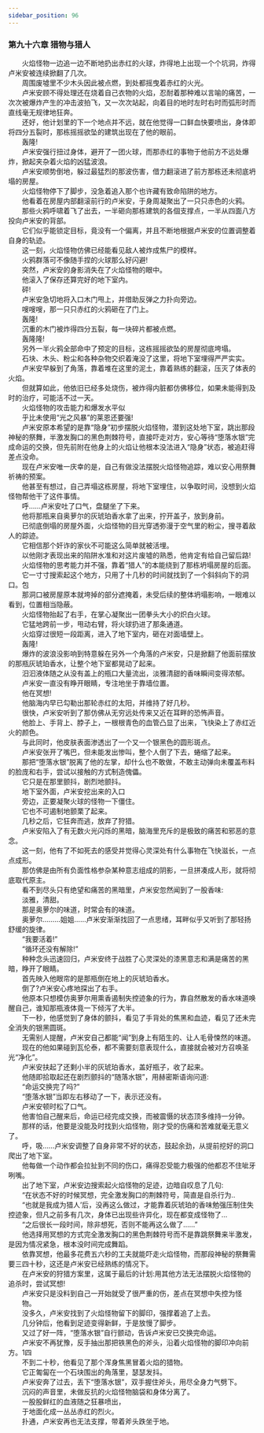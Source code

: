 ```yaml
---
sidebar_position: 96
---
```

### 第九十六章 猎物与猎人  


　　火焰怪物一边追一边不断地扔出赤红的火球，炸得地上出现一个个坑洞，炸得卢米安被连续掀翻了几次。  
　　周围废墟里不少木头因此被点燃，到处都摇曳着赤红的火光。  
　　卢米安顾不得处理还在烧着自己衣物的火焰，忍耐着那种难以言喻的痛苦，一次次被爆炸产生的冲击波拍飞，又一次次站起，向着目的地时左时右时而弧形时而直线毫无规律地狂奔。  
　　还好，他计划里的下一个地点并不远，就在他觉得一口鲜血快要喷出，身体即将四分五裂时，那栋摇摇欲坠的建筑出现在了他的眼前。  
　　轰隆!  
　　卢米安强行扭过身体，避开了一团火球，而那赤红的事物于他前方不远处爆炸，掀起夹杂着火焰的凶猛波浪。  
　　卢米安顺势倒地，躲过最猛烈的那波伤害，借力翻滚进了前方那栋还未彻底坍塌的房屋。  
　　火焰怪物停下了脚步，没急着追入那个也许藏有致命陷阱的地方。  
　　他看着在房屋内部翻滚前行的卢米安，于身周凝聚出了一只只赤色的火鸦。  
　　那些火鸦呼啸着飞了出去，一半砸向那栋建筑的各個支撑点，一半从四面八方投向卢米安的背部。  
　　它们似乎能锁定目标，竟没有一个偏离，并且不断地根据卢米安的位置调整着自身的轨迹。  
　　这一刻，火焰怪物仿佛已经能看见敌人被炸成焦尸的模样。  
　　火鸦群落可不像随手捏的火球那么好闪避!  
　　突然，卢米安的身影消失在了火焰怪物的眼中。  
　　他滚入了保存还算完好的地下室内。  
　　砰!  
　　卢米安急切地将入口木门甩上，并借助反弹之力扑向旁边。  
　　嗖嗖嗖，那一只只赤红的火鸦砸在了门上。  
　　轰隆!  
　　沉重的木门被炸得四分五裂，每一块碎片都被点燃。  
　　轰隆隆!  
　　另外一半火鸦全部命中了预定的目标，这栋摇摇欲坠的房屋彻底垮塌。  
　　石块、木头、粉尘和各种杂物交织着淹没了这里，将地下室埋得严严实实。  
　　卢米安早躲到了角落，靠着堆在这里的泥土，靠着熟练的翻滚，压灭了体表的火焰。  
　　但就算如此，他依旧已经多处烧伤，被炸得内脏都仿佛移位，如果未能得到及时的治疗，可能活不过一天。  
　　火焰怪物的攻击能力和爆发水平似  
　　乎比未使用“光之风暴”的莱恩还要强!  
　　卢米安原本希望的是靠“隐身”初步摆脱火焰怪物，潜到这处地下室，跳出那段神秘的祭舞，半激发胸口的黑色荆棘符号，直接吓走对方，安心等待“堕落水银”完成命运的交换，但先前附在他身上的火焰让他根本没法进入“隐身”状态，被追赶得差点没命。  
　　现在卢米安唯一庆幸的是，自己有做没法摆脱火焰怪物追踪，难以安心用祭舞祈祷的预案。  
　　他甚至有想过，自己弄塌这栋房屋，将地下室埋住，以争取时间，没想到火焰怪物帮他干了这件事情。  
　　呼……卢米安吐了口气，盘腿坐了下来。  
　　他将那瓶来自奥萝尔的灰琥珀香水拿了出来，拧开盖子，放到身前。  
　　已彻底倒塌的房屋外面，火焰怪物的目光穿透弥漫于空气里的粉尘，搜寻着敌人的踪迹。  
　　它相信那个奸诈的家伙不可能这么简单就被活埋。  
　　以他刚才表现出来的陷阱水准和对这片废墟的熟悉，他肯定有给自己留后路!  
　　火焰怪物的思考能力并不强，靠着“猎人”的本能绕到了那栋坍塌房屋的后面。  
　　它一寸寸搜索起这个地方，只用了十几秒的时间就找到了一个斜斜向下的洞口。包  
　　那洞口被房屋原本就垮掉的部分遮掩着，未受后续的整体坍塌影响，一眼难以看到，位置相当隐蔽。  
　　火焰怪物抬起了右手，在掌心凝聚出一团拳头大小的炽白火球。  
　　它猛地跨前一步，甩动右臂，将火球扔进了那条通道。  
　　火焰穿过很短一段距离，进入了地下室内，砸在对面墙壁上。  
　　轰隆!  
　　爆炸的波浪没影响到特意躲在另外一个角落的卢米安，只是掀翻了他面前摆放的那瓶灰琥珀香水，让整个地下室都晃动了起来。  
　　汨汩液体随之从没有盖上的瓶口大量流出，淡雅清甜的香味瞬间变得浓郁。  
　　卢米安一直没有睁开眼睛，专注地坐于靠墙位置。  
　　他在冥想!  
　　他脑海内早已勾勒出那轮赤红的太阳，并维持了好几秒。  
　　很快，卢米安听到了那仿佛从无穷远处传来又近在耳畔的恐怖声音。  
　　他脸上、手背上、脖子上，一根根青色的血管凸显了出来，飞快染上了赤红近火的颜色。  
　　与此同时，他皮肤表面渗透出了一个又一个银黑色的圆形斑点。  
　　卢米安张开了嘴巴，但未能发出惨叫，整个人倒了下去，蜷缩了起来。  
　　那把“堕落水银”脱离了他的左掌，却什么也不敢做，不敢主动弹向未覆盖布料的脸庞和右手，尝试以接触的方式制造傀儡。  
　　它只是在那里颤抖，剧烈地颤抖。  
　　地下室外面，卢米安挖出来的入口  
　　旁边，正要凝聚火球的怪物一下僵住。  
　　它也不可遏制地颤栗了起来。  
　　几秒之后，它狂奔而逃，放弃了狩猎。  
　　卢米安陷入了有无数火光闪烁的黑暗，脑海里充斥的是极致的痛苦和邪恶的意念。  
　　这一刻，他有了不如死去的感受并觉得心灵深处有什么事物在飞快滋长，一点点成形。  
　　那仿佛是由所有负面性格参杂某种意志组成的阴影，一旦拼凑成人形，就将彻底取代原主。  
　　看不到尽头只有绝望和痛苦的黑暗里，卢米安忽然闻到了一股香味:  
　　淡雅，清甜。  
　　那是奥萝尔的味道，时常会有的味道。  
　　奥萝尔………姐姐……卢米安渐渐找回了一点思绪，耳畔似乎又听到了那轻扬舒缓的旋律。  
　　“我要活着!”  
　　“循环还没有解除!”  
　　种种念头迅速回归，卢米安终于战胜了心灵深处的漆黑意志和满是痛苦的黑暗，睁开了眼睛。  
　　首先映入他眼帘的是那瓶倒在地上的灰琥珀香水。  
　　倒了?卢米安心疼地探出了右手。  
　　他原本只想模仿奥萝尔用熏香遏制失控迹象的行为，靠自然散发的香水味道唤醒自己，谁知那瓶液体竟一下倾泻了大半。  
　　下一秒，他感觉到了身体的颤抖，看见了手背处的焦黑和血迹，看见了还未完全消失的银黑圆斑。  
　　无需别人提醒，卢米安自己都能“闻”到身上有陌生的、让人毛骨悚然的味道。  
　　现在的他如果碰到瓦伦泰，都不需要刻意表现什么，直接就会被对方召唤圣光“净化”。  
　　卢米安扶起了还剩小半的灰琥珀香水，盖好瓶子，收了起来。  
　　他随即拾取起还在剧烈颤抖的“随落水银”，用赫密斯语询问道:  
　　“命运交换完了吗?”  
　　“堕落水银”当即左右移动了一下，表示还没有。  
　　卢米安顿时松了口气。  
　　他害怕自己醒来后，命运已经完成交换，而被震慑的状态顶多维持一分钟。  
　　那样的话，他要是没能及时找到火焰怪物，刚才受的伤痛和苦难就毫无意义了。  
　　呼，吸……卢米安调整了自身非常不好的状态，鼓起余劲，从提前挖好的洞口爬出了地下室。  
　　他每做一个动作都会拉扯到不同的伤口，痛得忍受能力极强的他都忍不住呲牙咧嘴。  
　　出了地下室，卢米安边搜索起火焰怪物的足迹，边暗自叹息了几句:  
　　“在状态不好的时候冥想，完全激发胸口的荆棘符号，简直是自杀行为..  
　　“也就是我成为猎人’后，没再这么做过，才能靠着灰琥珀的香味勉强压制住失控迹象，但凡之前多有几次，身体已出现些许异化，现在都变成怪物了…  
　　“之后很长一段时间，除非想死，否则不能再这么做了……”  
　　他选择用冥想的方式完全激发胸口的黑色荆棘符号而不是靠跳祭舞来半激发，是因为情况紧急，根本没时间完成舞蹈。  
　　依靠冥想，他最多花费五六秒的工夫就能吓走火焰怪物，而那段神秘的祭舞需要三四十秒，这还是卢米安已经熟练的情况下。  
　　在卢米安的狩猎方案里，这属于最后的计划:用其他方法无法摆脱火焰怪物的追杀时，尝试冥想!  
　　卢米安只是没料到自己一开始就受了很严重的伤，差点在冥想中失控为怪  
　　物。  
　　没多久，卢米安找到了火焰怪物留下的脚印，强撑着追了上去。  
　　几分钟后，他看到足迹变得新鲜，于是放慢了脚步。  
　　又过了好一阵，“堕落水银”自行颤动，告诉卢米安已交换完命运。  
　　卢米安不再犹豫，反手抽出那把铁黑色的斧头，沿着火焰怪物的脚印冲向前方。1四  
　　不到二十秒，他看见了那个浑身焦黑冒着火焰的猎物。  
　　它正匍匐在一个石块围出的角落里，瑟瑟发抖。  
　　卢米安奔了过去，丢下“堕落水银”，双手握住斧头，用尽全身力气劈下。  
　　沉闷的声音里，未做反抗的火焰怪物脑袋和身体分离了。  
　　一股股鲜红的血液随之狂暴喷出，  
　　于地面化成一丛丛赤红的烈火。  
　　扑通，卢米安再也无法支撑，带着斧头跌坐于地。  
